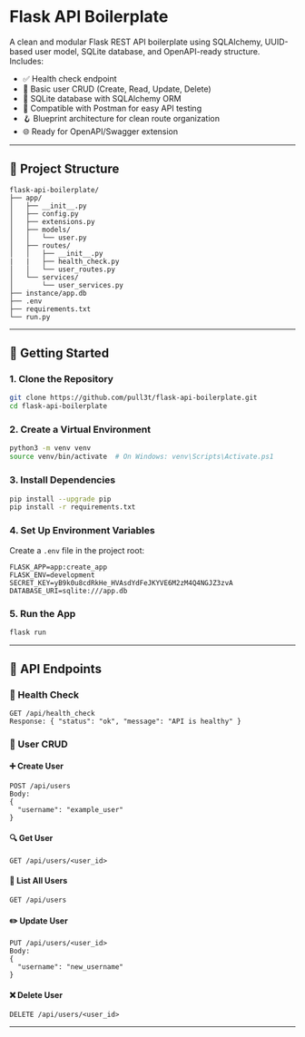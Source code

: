 # Flask API Boilerplate

A clean and modular Flask REST API boilerplate using SQLAlchemy, UUID-based user model, SQLite database, and OpenAPI-ready structure. Includes:

- ✅ Health check endpoint
- 👤 Basic user CRUD (Create, Read, Update, Delete)
- 🧱 SQLite database with SQLAlchemy ORM
- 🧪 Compatible with Postman for easy API testing
- 🪝 Blueprint architecture for clean route organization
- 🌐 Ready for OpenAPI/Swagger extension

---

## 📁 Project Structure

```
flask-api-boilerplate/
├── app/
│   ├── __init__.py
│   ├── config.py
│   ├── extensions.py
│   ├── models/
│   │   └── user.py
│   ├── routes/
│   │   ├── __init__.py
|   |   ├── health_check.py
│   │   └── user_routes.py
│   └── services/
│       └── user_services.py
├── instance/app.db
├── .env
├── requirements.txt
└── run.py
```

---

## 🚀 Getting Started

### 1. Clone the Repository
```bash
git clone https://github.com/pull3t/flask-api-boilerplate.git
cd flask-api-boilerplate
```

### 2. Create a Virtual Environment
```bash
python3 -m venv venv
source venv/bin/activate  # On Windows: venv\Scripts\Activate.ps1
```

### 3. Install Dependencies
```bash
pip install --upgrade pip
pip install -r requirements.txt
```

### 4. Set Up Environment Variables
Create a `.env` file in the project root:
```
FLASK_APP=app:create_app
FLASK_ENV=development
SECRET_KEY=yB9k0u8cdRkHe_HVAsdYdFeJKYVE6M2zM4Q4NGJZ3zvA
DATABASE_URI=sqlite:///app.db
```

### 5. Run the App
```bash
flask run
```

---

## 🧪 API Endpoints

### 📍 Health Check
```
GET /api/health_check
Response: { "status": "ok", "message": "API is healthy" }
```

### 👤 User CRUD

#### ➕ Create User
```
POST /api/users
Body:
{
  "username": "example_user"
}
```

#### 🔍 Get User
```
GET /api/users/<user_id>
```

#### 🧾 List All Users
```
GET /api/users
```

#### ✏️ Update User
```
PUT /api/users/<user_id>
Body:
{
  "username": "new_username"
}
```

#### ❌ Delete User
```
DELETE /api/users/<user_id>
```

---